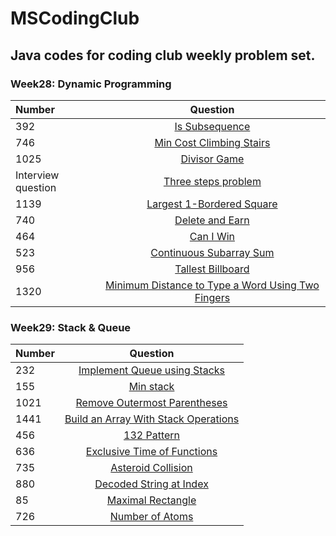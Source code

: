 # MSCodingClub
## Java codes for coding club weekly problem set.

### Week28: Dynamic Programming
|Number         |       Question                    |
| :-----------  |       :----------:                | 
|392            |       [Is Subsequence](https://leetcode.com/problems/is-subsequence/)              |
|746            |       [Min Cost Climbing Stairs](https://leetcode.com/problems/min-cost-climbing-stairs/)    |
|1025           |       [Divisor Game](https://leetcode.com/problems/divisor-game/)                |
|Interview question|    [Three steps problem](https://leetcode-cn.com/problems/three-steps-problem-lcci/)|
|1139           |       [Largest 1-Bordered Square](https://leetcode.com/problems/largest-1-bordered-square/)|
|740            |       [Delete and Earn](https://leetcode.com/problems/delete-and-earn/)|
|464            |       [Can I Win](https://leetcode.com/problems/can-i-win/)|
|523            |       [Continuous Subarray Sum](https://leetcode.com/problems/continuous-subarray-sum/)|
|956            |       [Tallest Billboard](https://leetcode.com/problems/tallest-billboard/)|
|1320           |       [Minimum Distance to Type a Word Using Two Fingers](https://leetcode.com/problems/minimum-distance-to-type-a-word-using-two-fingers/)|

### Week29: Stack & Queue
|Number         |       Question                    |
| :-----------  |       :----------:                | 
|232            |       [Implement Queue using Stacks](https://leetcode.com/problems/implement-queue-using-stacks/)              |
|155            |       [Min stack](https://leetcode.com/problems/min-stack/)                                                     |
|1021           |       [Remove Outermost Parentheses](https://leetcode.com/problems/remove-outermost-parentheses/)               |
|1441           |       [Build an Array With Stack Operations](https://leetcode.com/problems/build-an-array-with-stack-operations/)|
|456            |       [132 Pattern](https://leetcode.com/problems/132-pattern/) |
|636            |       [Exclusive Time of Functions](https://leetcode.com/problems/exclusive-time-of-functions/)|
|735            |       [Asteroid Collision](https://leetcode.com/problems/asteroid-collision/)|
|880            |       [Decoded String at Index](https://leetcode.com/problems/decoded-string-at-index/)|
|85             |       [Maximal Rectangle](https://leetcode.com/problems/maximal-rectangle/)|
|726            |       [Number of Atoms](https://leetcode.com/problems/number-of-atoms/)|
